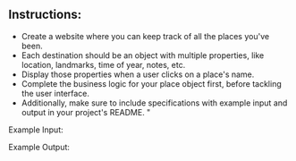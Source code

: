 ## Instructions: 

* Create a website where you can keep track of all the places you've been. 
* Each destination should be an object with multiple properties, like location, landmarks, time of year, notes, etc. 
* Display those properties when a user clicks on a place's name. 
* Complete the business logic for your place object first, before tackling the user interface. 
* Additionally, make sure to include specifications with example input and output in your project's README.
"

Example Input:


Example Output: 

